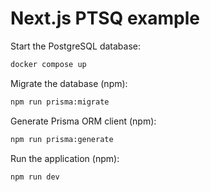 # Next.js PTSQ example

Start the PostgreSQL database:

```bash
docker compose up
```

Migrate the database (npm):

```bash
npm run prisma:migrate
```

Generate Prisma ORM client (npm):

```bash
npm run prisma:generate
```

Run the application (npm):

```bash
npm run dev
```
